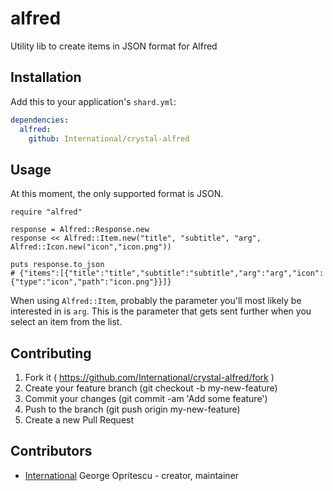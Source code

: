 # alfred

Utility lib to create items in JSON format for Alfred

## Installation


Add this to your application's `shard.yml`:

```yaml
dependencies:
  alfred:
    github: International/crystal-alfred
```


## Usage

At this moment, the only supported format is JSON.

```crystal
require "alfred"

response = Alfred::Response.new
response << Alfred::Item.new("title", "subtitle", "arg", Alfred::Icon.new("icon","icon.png"))

puts response.to_json
# {"items":[{"title":"title","subtitle":"subtitle","arg":"arg","icon":{"type":"icon","path":"icon.png"}}]}

```

When using `Alfred::Item`, probably the parameter you'll most likely be interested in is `arg`.
This is the parameter that gets sent further when you select an item from the list.

## Contributing

1. Fork it ( https://github.com/International/crystal-alfred/fork )
2. Create your feature branch (git checkout -b my-new-feature)
3. Commit your changes (git commit -am 'Add some feature')
4. Push to the branch (git push origin my-new-feature)
5. Create a new Pull Request

## Contributors

- [International](https://github.com/International) George Opritescu - creator, maintainer
